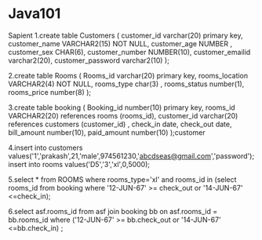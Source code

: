 # Java101
Sapient
1.create table Customers (
 customer_id varchar(20) primary key,
 customer_name VARCHAR2(15) NOT NULL,
 customer_age NUMBER ,
 customer_sex CHAR(6),
 customer_number NUMBER(10),
 customer_emailid   varchar2(20),
 customer_password varchar2(10)
);

2.create table Rooms (
 Rooms_id varchar(20) primary key,
 rooms_location VARCHAR2(4) NOT NULL,
 rooms_type char(3) ,
 rooms_status number(1),
 rooms_price number(8)
);


3.create table booking (
 Booking_id number(10) primary key,
 rooms_id VARCHAR2(20) references rooms (rooms_id),
 customer_id varchar(20) references customers (customer_id) ,
 check_in date,
 check_out date,
 bill_amount number(10),
 paid_amount number(10)
);customer


4.insert into customers values('1','prakash',21,'male',974561230,'abcdseas@gmail.com','password');
insert into rooms values('D5','3','xl',0,5000);

5.select * from ROOMS where rooms_type='xl' and rooms_id
in (select rooms_id from booking where '12-JUN-67' >= 
check_out or '14-JUN-67' <=check_in);


6.select asf.rooms_id from asf join
booking bb
on
asf.rooms_id = bb.rooms_id
where
	('12-JUN-67' >= bb.check_out
	or
	'14-JUN-67' <=bb.check_in)
;
